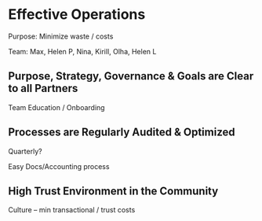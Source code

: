 # Effective Operations

Purpose: Minimize waste / costs

Team: Max, Helen P, Nina, Kirill, Olha, Helen L

## Purpose, Strategy, Governance & Goals are Clear to all Partners

Team Education / Onboarding

## Processes are Regularly Audited & Optimized

Quarterly?

Easy Docs/Accounting process

## High Trust Environment in the Community

Culture – min transactional / trust costs



